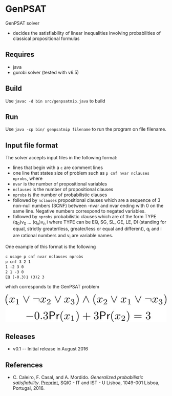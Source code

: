 # GenPSAT
GenPSAT solver
* decides the satisfiability of linear inequalities involving probabilities of classical propositional formulas

## Requires
* java
* gurobi solver (tested with v6.5)

## Build
Use `javac -d bin src/genpsatmip.java` to build

## Run
Use `java -cp bin/ genpsatmip filename` to run the program on file filename.

## Input file format
The solver accepts input files in the following format:
* lines that begin with a `c` are comment lines
* one line that states size of problem such as `p cnf nvar nclauses nprobs`, where 
 * `nvar` is the number of propositional variables
 * `nclauses` is the number of propositional clauses
 * `nprobs` is the number of probabilistic clauses
* followed by `nclauses` propositional clauses which are a sequence of 3 non-null numbers (3CNF) between -nvar and nvar ending with 0 on the same line. Negative numbers correspond to negated variables.
* followed by `nprobs` probabilistic clauses which are of the form TYPE (q<sub>0</sub>)v<sub>0</sub> ... (q<sub>n</sub>)v<sub>n</sub> i where TYPE can be EQ, SG, SL, GE, LE, DI (standing for equal, strictly greater/less, greater/less or equal and different), q<sub>i</sub> and i are rational numbers and v<sub>i</sub> are variable names.

One example of this format is the following

```
c usage p cnf nvar nclauses nprobs
p cnf 3 2 1
1 -2 3 0
2 1 -3 0
EQ (-0.3)1 (3)2 3
```

which corresponds to the GenPSAT problem 

![genpsat](https://github.com/fcasal/genpsat/blob/master/img/ex1.jpg?raw=true)

## Releases
* v0.1 -- Initial release in August 2016

## References
* C. Caleiro, F. Casal, and A. Mordido. _Generalized probabilistic satisfiability_. [Preprint](http://sqig.math.ist.utl.pt/pub/CaleiroC/16-CCM-genpsat.pdf), SQIG - IT and IST - U Lisboa, 1049-001 Lisboa, Portugal, 2016.
